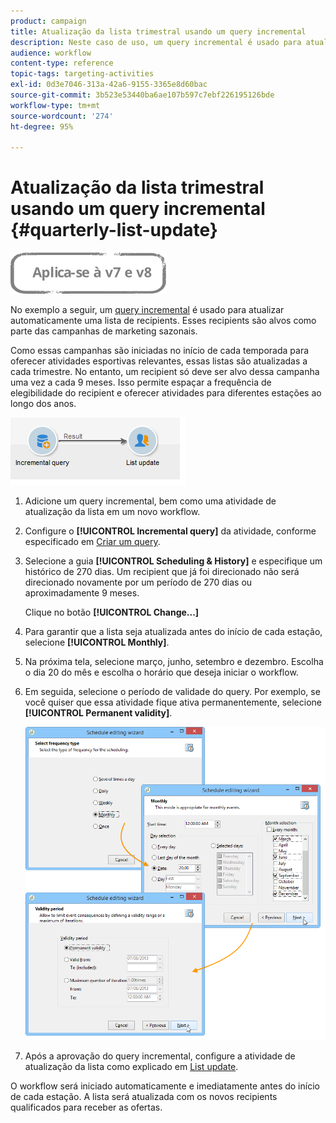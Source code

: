 ```yaml
---
product: campaign
title: Atualização da lista trimestral usando um query incremental
description: Neste caso de uso, um query incremental é usado para atualizar automaticamente uma lista de recipients.
audience: workflow
content-type: reference
topic-tags: targeting-activities
exl-id: 0d3e7046-313a-42a6-9155-3365e8d60bac
source-git-commit: 3b523e53440ba6ae107b597c7ebf226195126bde
workflow-type: tm+mt
source-wordcount: '274'
ht-degree: 95%

---
```


# Atualização da lista trimestral usando um query incremental {#quarterly-list-update}

![](../../assets/common.svg)

No exemplo a seguir, um [query incremental](incremental-query.md) é usado para atualizar automaticamente uma lista de recipients. Esses recipients são alvos como parte das campanhas de marketing sazonais.

Como essas campanhas são iniciadas no início de cada temporada para oferecer atividades esportivas relevantes, essas listas são atualizadas a cada trimestre. No entanto, um recipient só deve ser alvo dessa campanha uma vez a cada 9 meses. Isso permite espaçar a frequência de elegibilidade do recipient e oferecer atividades para diferentes estações ao longo dos anos.

![](assets/incremental_query_example.png)

1. Adicione um query incremental, bem como uma atividade de atualização da lista em um novo workflow.
1. Configure o **[!UICONTROL Incremental query]** da atividade, conforme especificado em [Criar um query](query.md#creating-a-query).
1. Selecione a guia **[!UICONTROL Scheduling & History]** e especifique um histórico de 270 dias. Um recipient que já foi direcionado não será direcionado novamente por um período de 270 dias ou aproximadamente 9 meses.

   Clique no botão **[!UICONTROL Change...]**

1. Para garantir que a lista seja atualizada antes do início de cada estação, selecione **[!UICONTROL Monthly]**.
1. Na próxima tela, selecione março, junho, setembro e dezembro. Escolha o dia 20 do mês e escolha o horário que deseja iniciar o workflow.
1. Em seguida, selecione o período de validade do query. Por exemplo, se você quiser que essa atividade fique ativa permanentemente, selecione **[!UICONTROL Permanent validity]**.

   ![](assets/incremental_query_example_2.png)

1. Após a aprovação do query incremental, configure a atividade de atualização da lista como explicado em [List update](list-update.md).

O workflow será iniciado automaticamente e imediatamente antes do início de cada estação. A lista será atualizada com os novos recipients qualificados para receber as ofertas.
